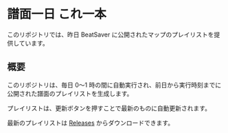 # 譜面一日 これ一本

このリポジトリでは、昨日 BeatSaver に公開されたマップのプレイリストを提供しています。

## 概要
このリポジトリは、毎日 0～1 時の間に自動実行され、前日から実行時刻までに公開された譜面のプレイリストを生成します。

プレイリストは、更新ボタンを押すことで最新のものに自動更新されます。

最新のプレイリストは [Releases](https://github.com/SatoDoge/latestBeatSaverPlaylist/releases/latest/download/BeatSaver_Maps_Yesterday.json) からダウンロードできます。

